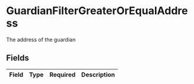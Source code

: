 # GuardianFilterGreaterOrEqualAddress

The address of the guardian


## Fields

| Field       | Type        | Required    | Description |
| ----------- | ----------- | ----------- | ----------- |
